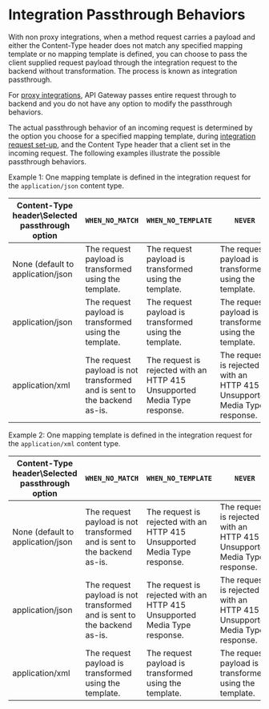 # Integration Passthrough Behaviors<a name="integration-passthrough-behaviors"></a>

 With non proxy integrations, when a method request carries a payload and either the Content\-Type header does not match any specified mapping template or no mapping template is defined, you can choose to pass the client supplied request payload through the integration request to the backend without transformation\. The process is known as integration passthrough\. 

 For [proxy integrations](api-gateway-set-up-simple-proxy.md), API Gateway passes entire request through to backend and you do not have any option to modify the passthrough behaviors\. 

 The actual passthrough behavior of an incoming request is determined by the option you choose for a specified mapping template, during [integration request set\-up](how-to-method-settings-execution-console.md), and the Content Type header that a client set in the incoming request\. The following examples illustrate the possible passthrough behaviors\. 

Example 1: One mapping template is defined in the integration request for the `application/json` content type\.


| Content\-Type header\\Selected passthrough option | `WHEN_NO_MATCH` | `WHEN_NO_TEMPLATE` | `NEVER` | 
| --- | --- | --- | --- | 
| None \(default to application/json | The request payload is transformed using the template\. | The request payload is transformed using the template\. | The request payload is transformed using the template\. | 
| application/json | The request payload is transformed using the template\. | The request payload is transformed using the template\. | The request payload is transformed using the template\. | 
| application/xml | The request payload is not transformed and is sent to the backend as\-is\. | The request is rejected with an HTTP 415 Unsupported Media Type response\. | The request is rejected with an HTTP 415 Unsupported Media Type response\. | 

Example 2: One mapping template is defined in the integration request for the `application/xml` content type\.


| Content\-Type header\\Selected passthrough option | `WHEN_NO_MATCH` | `WHEN_NO_TEMPLATE` | `NEVER` | 
| --- | --- | --- | --- | 
| None \(default to application/json | The request payload is not transformed and is sent to the backend as\-is\. | The request is rejected with an HTTP 415 Unsupported Media Type response\. | The request is rejected with an HTTP 415 Unsupported Media Type response\. | 
| application/json | The request payload is not transformed and is sent to the backend as\-is\. | The request is rejected with an HTTP 415 Unsupported Media Type response\. | The request is rejected with an HTTP 415 Unsupported Media Type response\. | 
| application/xml | The request payload is transformed using the template\. | The request payload is transformed using the template\. | The request payload is transformed using the template\. | 
